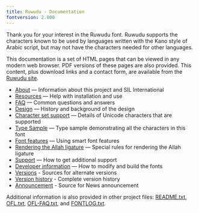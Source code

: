 ```yaml
---
title: Ruwudu - Documentation
fontversion: 2.000
---
```


Thank you for your interest in the Ruwudu font. Ruwudu supports the characters known to be used by languages written with the Kano style of Arabic script, but may not have the characters needed for other languages.

This documentation is a set of HTML pages that can be viewed in any modern web browser. PDF versions of these pages are also provided. This content, plus download links and a contact form, are available from the [Ruwudu site](https://software.sil.org/ruwudu/).

- [About](about.md) — Information about this project and SIL International
- [Resources](resources.md) — Help with installation and use
- [FAQ](faq.md) — Common questions and answers
- [Design](design.md) — History and background of the design
- [Character set support](charset.md) — Details of Unicode characters that are supported
- [Type Sample](sample.md) — Type sample demonstrating all the characters in this font
- [Font features](features.md) — Using smart font features
- [Rendering the Allah ligature](allah.md) — Special rules for rendering the Allah ligature
- [Support](support.md) — How to get additional support
- [Developer information](developer.md) — How to modify and build the fonts
- [Versions](versions.md) - Sources for alternate versions
- [Version history](history.md) - Complete version history
- [Announcement](announcement.md) - Source for News announcement

Additional information is also provided in other project files: [README.txt](../README.txt), [OFL.txt](../OFL.txt), [OFL-FAQ.txt](../OFL-FAQ.txt), and [FONTLOG.txt](../FONTLOG.txt).

